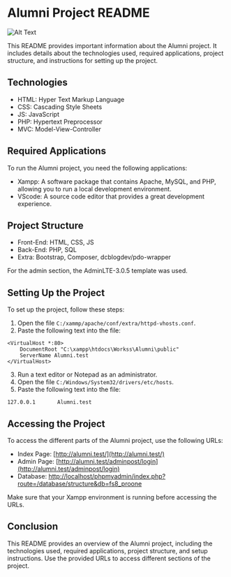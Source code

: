 # Alumni Project README

![Alt Text](index.jpg)

This README provides important information about the Alumni project. It includes details about the technologies used, required applications, project structure, and instructions for setting up the project.

## Technologies

- HTML: Hyper Text Markup Language
- CSS: Cascading Style Sheets
- JS: JavaScript
- PHP: Hypertext Preprocessor
- MVC: Model-View-Controller

## Required Applications

To run the Alumni project, you need the following applications:

- Xampp: A software package that contains Apache, MySQL, and PHP, allowing you to run a local development environment.
- VScode: A source code editor that provides a great development experience.

## Project Structure

- Front-End: HTML, CSS, JS
- Back-End: PHP, SQL
- Extra: Bootstrap, Composer, dcblogdev/pdo-wrapper

For the admin section, the AdminLTE-3.0.5 template was used.

## Setting Up the Project

To set up the project, follow these steps:

1. Open the file `C:/xammp/apache/conf/extra/httpd-vhosts.conf`.
2. Paste the following text into the file:

```apacheconf
<VirtualHost *:80>
    DocumentRoot "C:\xampp\htdocs\Workss\Alumni\public"
    ServerName Alumni.test
</VirtualHost>
```

3. Run a text editor or Notepad as an administrator.
4. Open the file `C:/Windows/System32/drivers/etc/hosts`.
5. Paste the following text into the file:

```
127.0.0.1       Alumni.test
```

## Accessing the Project

To access the different parts of the Alumni project, use the following URLs:

- Index Page: [http://alumni.test/](http://alumni.test/)
- Admin Page: [http://alumni.test/adminpost/login](http://alumni.test/adminpost/login)
- Database: [http://localhost/phpmyadmin/index.php?route=/database/structure&db=fs8_proone](http://localhost/phpmyadmin/index.php?route=/database/structure&db=fs8_proone)

Make sure that your Xampp environment is running before accessing the URLs.

## Conclusion

This README provides an overview of the Alumni project, including the technologies used, required applications, project structure, and setup instructions. Use the provided URLs to access different sections of the project.